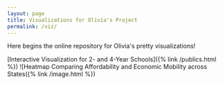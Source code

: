 ```yaml
---
layout: page
title: Visualizations for Olivia's Project
permalink: /viz/
---
```


Here begins the online repository for Olivia's pretty visualizations!

[Interactive Visualization for 2- and 4-Year Schools]({% link /publics.html %})
![Heatmap Comparing Affordability and Economic Mobility across States({% link /image.html %})


[jekyll-organization]: https://github.com/jekyll
